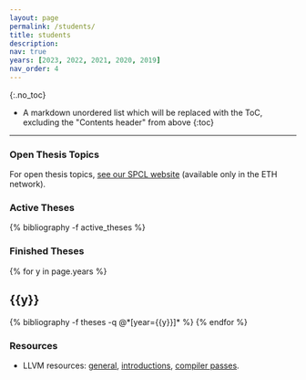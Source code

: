 ```yaml
---
layout: page
permalink: /students/
title: students
description:
nav: true
years: [2023, 2022, 2021, 2020, 2019]
nav_order: 4
---
```



{:.no_toc}

* A markdown unordered list which will be replaced with the ToC, excluding the "Contents header" from above
{:toc}

-----------

### Open Thesis Topics

For open thesis topics, [see our SPCL website](https://spcl.inf.ethz.ch/SeMa/) (available only
in the ETH network).

### Active Theses

<div class="publications">

{% bibliography -f active_theses %}

</div>

### Finished Theses

<div class="publications">

{% for y in page.years %}
  <h2 class="year">{{y}}</h2>
  {% bibliography -f theses -q @*[year={{y}}]* %}
{% endfor %}

</div>

### Resources

* LLVM resources: [general](https://gist.github.com/MattPD/00573ee14bf85ccac6bed3c0678ddbef#llvm), [introductions](https://gist.github.com/MattPD/00573ee14bf85ccac6bed3c0678ddbef#introduction-llvm-ir), [compiler passes](https://gist.github.com/MattPD/00573ee14bf85ccac6bed3c0678ddbef#introduction).

